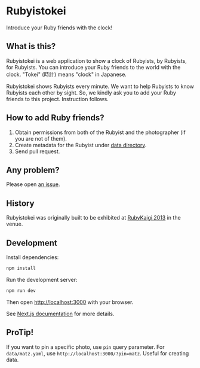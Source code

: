 # Rubyistokei

Introduce your Ruby friends with the clock!

## What is this?

Rubyistokei is a web application to show a clock of Rubyists, by Rubyists, for Rubyists. You can introduce your Ruby friends to the world with the clock. "Tokei" (時計) means "clock" in Japanese.

Rubyistokei shows Rubyists every minute. We want to help Rubyists to know Rubyists each other by sight. So, we kindly ask you to add your Ruby friends to this project. Instruction follows.

## How to add Ruby friends?

1. Obtain permissions from both of the Rubyist and the photographer (if you are not of them).
2. Create metadata for the Rubyist under [data directory](https://github.com/rubyistokei/rubyistokei.github.io/tree/main/data).
3. Send pull request.

## Any problem?

Please open [an issue](https://github.com/rubyistokei/rubyistokei.github.io/issues).

## History

Rubyistokei was originally built to be exhibited at [RubyKaigi 2013](http://rubykaigi.org/2013 "RubyKaigi 2013, May 30 - Jun 1") in the venue.


## Development

Install dependencies:

```bash
npm install
```

Run the development server:

```bash
npm run dev
```

Then open [http://localhost:3000](http://localhost:3000) with your browser.

See [Next.js documentation](https://nextjs.org/docs/) for more details.

## ProTip!

If you want to pin a specific photo, use `pin` query parameter. For `data/matz.yaml`, use `http://localhost:3000/?pin=matz`. Useful for creating data.
